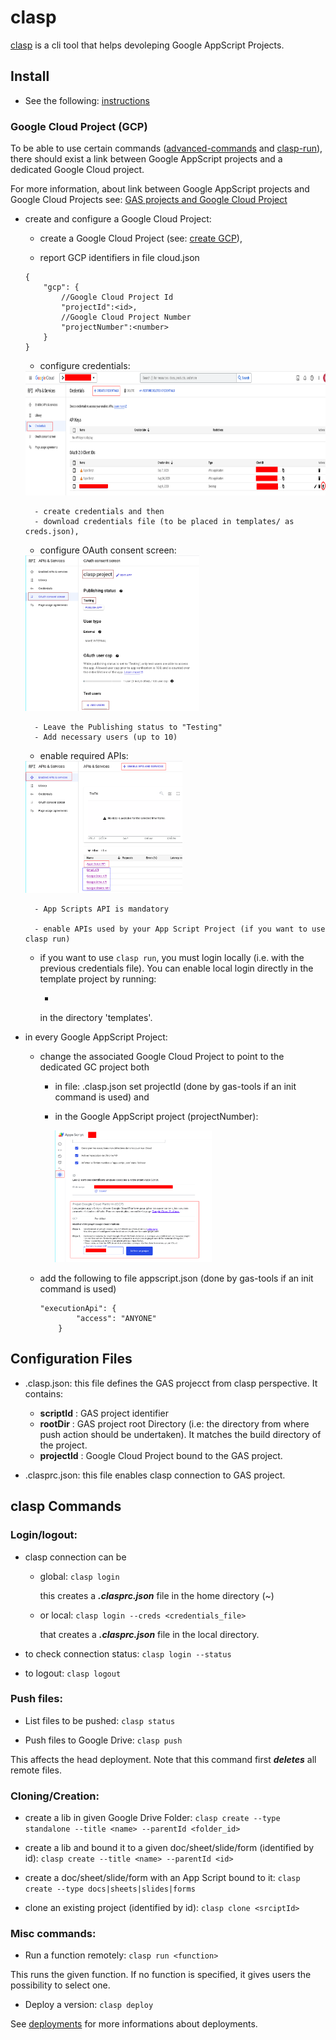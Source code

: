# clasp

[clasp](https://github.com/google/clasp) is a cli tool that helps devoleping Google AppScript Projects.

## Install

- See the following: [instructions](https://github.com/google/clasp#install)

### Google Cloud Project (GCP)

To be able to use certain commands ([advanced-commands](https://github.com/google/clasp#advanced-commands) and [clasp-run](https://github.com/google/clasp#clasp-run)), there should exist a link between Google AppScript projects and a dedicated Google Cloud project.

For more information, about link between Google AppScript projects and Google Cloud Projects see: [GAS projects and Google Cloud Project](https://developers.google.com/apps-script/guides/cloud-platform-projects#switch_to_a_different_google_cloud_platform_project)

- create and configure a Google Cloud Project:
    - create a Google Cloud Project (see: [create GCP](https://cloud.google.com/resource-manager/docs/creating-managing-projects)),

    - report GCP identifiers in file cloud.json 
    
    ```
    {
        "gcp": {
            //Google Cloud Project Id
            "projectId":<id>,
            //Google Cloud Project Number
            "projectNumber":<number>
        }
    }
    ```

    - configure credentials: 

    <img src="./img/credentials.png" style="width:637px;height:199px"/>

        - create credentials and then
        - download credentials file (to be placed in templates/ as creds.json),

    - configure OAuth consent screen: 

    <img src="./img/consent.png" style="width:278px;height:249px" />
        
        - Leave the Publishing status to "Testing"
        - Add necessary users (up to 10) 

    - enable required APIs:
    
    <img src="./img/apis.png" style="width:251px;height:211px" />

        - App Scripts API is mandatory
    
        - enable APIs used by your App Script Project (if you want to use clasp run)

    - if you want to use ```clasp run```, you must login locally (i.e. with the previous credentials file). You can enable local login directly in the template project by running:
    
        - 
    
        in the directory 'templates'.

- in every Google AppScript Project:
    - change the associated Google Cloud Project to point to the dedicated GC project both 
        - in file: .clasp.json set projectId (done by gas-tools if an init command is used) and 
        - in the Google AppScript project (projectNumber):

            <img src="./img/projectNumber.png" style="width:251px;height:211px" />

    - add the following to file appscript.json (done by gas-tools if an init command is used)
        ```  
        "executionApi": {
                "access": "ANYONE"
            }
        ```
## Configuration Files

- .clasp.json: this file defines the GAS projecct from clasp perspective. It contains:
    - **scriptId**  : GAS project identifier
    - **rootDir**   : GAS project root Directory (i.e: the directory from where push action should be undertaken). It matches the build directory of the project.
    - **projectId** : Google Cloud Project bound to the GAS project.

- .clasprc.json: this file enables clasp connection to GAS project. 

## clasp Commands

### Login/logout:

- clasp connection can be 

    - global: ```clasp login```

        this creates a ***.clasprc.json*** file in the home directory (~)

    - or local: ```clasp login --creds <credentials_file>```

        that creates a ***.clasprc.json*** file in the local directory.

- to check connection status: ```clasp login --status```

- to logout: ```clasp logout```

### Push files:

- List files to be pushed: ```clasp status```

- Push files to Google Drive: ```clasp push```
    
This affects the head deployment. Note that this command first ***deletes*** all remote files.

### Cloning/Creation:

- create a lib in given Google Drive Folder: ```clasp create --type standalone --title <name> --parentId <folder_id>```

- create a lib and bound it to a given doc/sheet/slide/form (identified by id): ```clasp create --title <name> --parentId <id>```

- create a doc/sheet/slide/form with an App Script bound to it: ```clasp create --type docs|sheets|slides|forms ```

- clone an existing project (identified by id): ```clasp clone <srciptId>```

### Misc commands:

- Run a function remotely:
```clasp run <function>```

This runs the given function. If no function is specified, it gives users the possibility to select one. 

- Deploy a version: ```clasp deploy```

See [deployments](https://developers.google.com/apps-script/concepts/deployments) for more informations about deployments.

